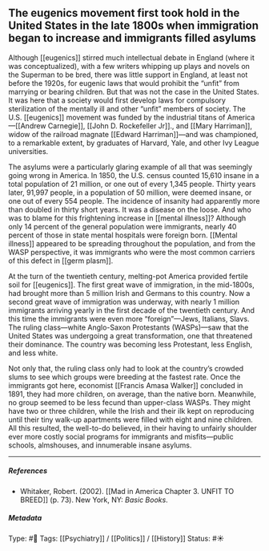 ## The eugenics movement first took hold in the United States in the late 1800s when immigration began to increase and immigrants filled asylums # 

Although [[eugenics]] stirred much intellectual debate in England (where it was conceptualized), with a few writers whipping up plays and novels on the Superman to be bred, there was little support in England, at least not before the 1920s, for eugenic laws that would prohibit the “unfit” from marrying or bearing children. But that was not the case in the United States. It was here that a society would first develop laws for compulsory sterilization of the mentally ill and other “unfit” members of society. The U.S. [[eugenics]] movement was funded by the industrial titans of America—[[Andrew Carnegie]], [[John D. Rockefeller Jr]]., and [[Mary Harriman]], widow of the railroad magnate [[Edward Harriman]]—and was championed, to a remarkable extent, by graduates of Harvard, Yale, and other Ivy League universities. 

The asylums were a particularly glaring example of all that was seemingly going wrong in America. In 1850, the U.S. census counted 15,610 insane in a total population of 21 million, or one out of every 1,345 people. Thirty years later, 91,997 people, in a population of 50 million, were deemed insane, or one out of every 554 people. The incidence of insanity had apparently more than doubled in thirty short years. It was a disease on the loose. And who was to blame for this frightening increase in [[mental illness]]? Although only 14 percent of the general population were immigrants, nearly 40 percent of those in state mental hospitals were foreign born. [[Mental illness]] appeared to be spreading throughout the population, and from the WASP perspective, it was immigrants who were the most common carriers of this defect in [[germ plasm]].

At the turn of the twentieth century, melting-pot America provided fertile soil for [[eugenics]]. The first great wave of immigration, in the mid-1800s, had brought more than 5 million Irish and Germans to this country. Now a second great wave of immigration was underway, with nearly 1 million immigrants arriving yearly in the first decade of the twentieth century. And this time the immigrants were even more “foreign”—Jews, Italians, Slavs. The ruling class—white Anglo-Saxon Protestants (WASPs)—saw that the United States was undergoing a great transformation, one that threatened their dominance. The country was becoming less Protestant, less English, and less white.

Not only that, the ruling class only had to look at the country’s crowded slums to see which groups were breeding at the fastest rate. Once the immigrants got here, economist [[Francis Amasa Walker]] concluded in 1891, they had more children, on average, than the native born. Meanwhile, no group seemed to be less fecund than upper-class WASPs. They might have two or three children, while the Irish and their ilk kept on reproducing until their tiny walk-up apartments were filled with eight and nine children. All this resulted, the well-to-do believed, in their having to unfairly shoulder ever more costly social programs for immigrants and misfits—public schools, almshouses, and innumerable insane asylums.

___

##### References

- Whitaker, Robert. (2002). [[Mad in America Chapter 3. UNFIT TO BREED]] (p. 73). New York, NY: _Basic Books_.

##### Metadata

Type: #🔴 
Tags: [[Psychiatry]] / [[Politics]] / [[History]] 
Status: #☀️ 